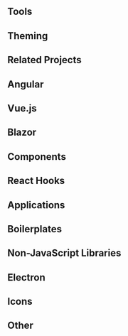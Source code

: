 ## Tools


## Theming


## Related Projects


## Angular


## Vue.js


## Blazor


## Components


## React Hooks


## Applications


## Boilerplates


## Non-JavaScript Libraries


## Electron


## Icons


## Other

